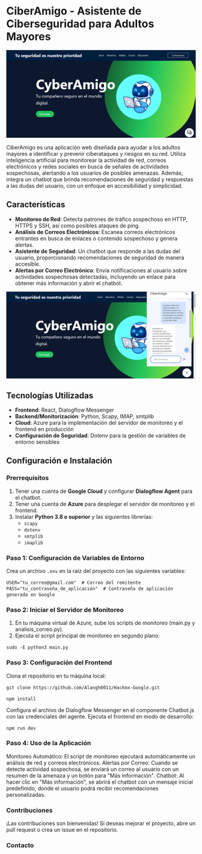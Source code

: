 # CiberAmigo - Asistente de Ciberseguridad para Adultos Mayores

![Descripción de la imagen](./images/pagina.png)

CiberAmigo es una aplicación web diseñada para ayudar a los adultos mayores a identificar y prevenir ciberataques y riesgos en su red. Utiliza inteligencia artificial para monitorear la actividad de red, correos electrónicos y redes sociales en busca de señales de actividades sospechosas, alertando a los usuarios de posibles amenazas. Además, integra un chatbot que brinda recomendaciones de seguridad y respuestas a las dudas del usuario, con un enfoque en accesibilidad y simplicidad.

## Características

- **Monitoreo de Red**: Detecta patrones de tráfico sospechoso en HTTP, HTTPS y SSH, así como posibles ataques de ping.
- **Análisis de Correos Electrónicos**: Escanea correos electrónicos entrantes en busca de enlaces o contenido sospechoso y genera alertas.
- **Asistente de Seguridad**: Un chatbot que responde a las dudas del usuario, proporcionando recomendaciones de seguridad de manera accesible.
- **Alertas por Correo Electrónico**: Envía notificaciones al usuario sobre actividades sospechosas detectadas, incluyendo un enlace para obtener más información y abrir el chatbot.

![Descripción de la imagen](./images/chat.png)

## Tecnologías Utilizadas

- **Frontend**: React, Dialogflow Messenger
- **Backend/Monitorización**: Python, Scapy, IMAP, smtplib
- **Cloud**: Azure para la implementación del servidor de monitoreo y el frontend en producción
- **Configuración de Seguridad**: Dotenv para la gestión de variables de entorno sensibles

## Configuración e Instalación

### Prerrequisitos

1. Tener una cuenta de **Google Cloud** y configurar **Dialogflow Agent** para el chatbot.
2. Tener una cuenta de **Azure** para desplegar el servidor de monitoreo y el frontend.
3. Instalar **Python 3.8 o superior** y las siguientes librerías:
    - `scapy`
    - `dotenv`
    - `smtplib`
    - `imaplib`
  
### Paso 1: Configuración de Variables de Entorno

Crea un archivo `.env` en la raíz del proyecto con las siguientes variables:

```plaintext
USER="tu_correo@gmail.com"  # Correo del remitente
PASS="tu_contraseña_de_aplicación"  # Contraseña de aplicación generada en Google
```

### Paso 2: Iniciar el Servidor de Monitoreo

1. En tu máquina virtual de Azure, sube los scripts de monitoreo (main.py y analisis_correo.py).
2. Ejecuta el script principal de monitoreo en segundo plano:

```plaintext
sudo -E python3 main.py
```

### Paso 3: Configuración del Frontend

Clona el repositorio en tu máquina local:
```plaintext
git clone https://github.com/Alangh0011/Hackmx-Google.git
```
```plaintext
npm install
```
Configura el archivo de Dialogflow Messenger en el componente Chatbot.js con las credenciales del agente.
Ejecuta el frontend en modo de desarrollo:
```plaintext
npm run dev
```

### Paso 4: Uso de la Aplicación

Monitoreo Automático: El script de monitoreo ejecutará automáticamente un análisis de red y correos electrónicos.
Alertas por Correo: Cuando se detecte actividad sospechosa, se enviará un correo al usuario con un resumen de la amenaza y un botón para "Más información".
Chatbot: Al hacer clic en "Más información", se abrirá el chatbot con un mensaje inicial predefinido, donde el usuario podrá recibir recomendaciones personalizadas.


### Contribuciones
¡Las contribuciones son bienvenidas! Si deseas mejorar el proyecto, abre un pull request o crea un issue en el repositorio.

### Contacto



